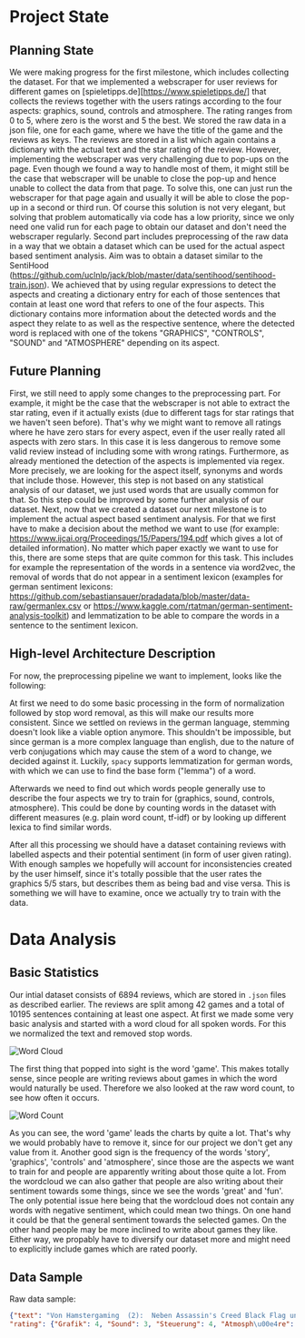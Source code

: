 # Project State

## Planning State 

We were making progress for the first milestone, which includes collecting the dataset. For that we implemented a webscraper for user reviews for different games on [spieletipps.de][https://www.spieletipps.de/] that collects the reviews together with the users ratings according to the four aspects: graphics, sound, controls and atmosphere. The rating ranges from 0 to 5, where zero is the worst and 5 the best.
We stored the raw data in a json file, one for each game, where we have the title of the game and the reviews as keys. The reviews are stored in a list which again contains a dictionary with the actual text and the star rating of the review. However, implementing the webscraper was very challenging due to pop-ups on the page. Even though we found a way to handle most of them, it might still be the case that webscraper will be unable to close the pop-up and hence unable to collect the data from that page. To solve this, one can just run the webscraper for that page again and usually it will be able to close the pop-up in a second or third run. Of course this solution is not very elegant, but solving that problem automatically via code has a low priority, since we only need one valid run for each page to obtain our dataset and don't need the webscraper regularly.
Second part includes preprocessing of the raw data in a way that we obtain a dataset which can be used for the actual aspect based sentiment analysis. Aim was to obtain a dataset similar to the SentiHood (https://github.com/uclnlp/jack/blob/master/data/sentihood/sentihood-train.json). We achieved that by using regular expressions to detect the aspects and creating a dictionary entry for each of those sentences that contain at least one word that refers to one of the four aspects. This dictionary contains more information about the detected words and the aspect they relate to as well as the respective sentence, where the detected word is replaced with one of the tokens "GRAPHICS", "CONTROLS", "SOUND" and "ATMOSPHERE" depending on its aspect.


## Future Planning

First, we still need to apply some changes to the preprocessing part. For example, it might be the case that the webscraper is not able to extract the star rating, even if it actually exists (due to different tags for star ratings that we haven't seen before). That's why we might want to remove all ratings where he have zero stars for every aspect, even if the user really rated all aspects with zero stars. In this case it is less dangerous to remove some valid review instead of including some with wrong ratings.
Furthermore, as already mentioned the detection of the aspects is implemented via regex. More precisely, we are looking for the aspect itself, synonyms and words that include those. However, this step is not based on any statistical analysis of our dataset, we just used words that are usually common for that. So this step could be improved by some further analysis of our dataset.
Next, now that we created a dataset our next milestone is to implement the actual aspect based sentiment analysis. For that we first have to make a decision about the method we want to use (for example: https://www.ijcai.org/Proceedings/15/Papers/194.pdf which gives a lot of detailed information). No matter which paper exactly we want to use for this, there are some steps that are quite common for this task. This includes for example the representation of the words in a sentence via word2vec, the removal of words that do not appear in a sentiment lexicon (examples for german sentiment lexicons: https://github.com/sebastiansauer/pradadata/blob/master/data-raw/germanlex.csv or https://www.kaggle.com/rtatman/german-sentiment-analysis-toolkit) and lemmatization to be able to compare the words in a sentence to the sentiment lexicon.


## High-level Architecture Description

For now, the preprocessing pipeline we want to implement, looks like the following:

 At first we need to do some basic processing in the form of normalization followed by stop word removal, as this will make our results more consistent. Since we settled on reviews in the german language, stemming doesn't look like a viable option anymore. This shouldn't be impossible, but since german is a more complex language than english, due to the nature of verb conjugations which may cause the stem of a word to change, we decided against it. Luckily, `spacy` supports lemmatization for german words, with which we can use to find the base form ("lemma") of a word.

Afterwards we need to find out which words people generally use to describe the four aspects we try to train for (graphics, sound, controls, atmosphere). This could be done by counting words in the dataset with different measures (e.g. plain word count, tf-idf) or by looking up different lexica to find similar words.

After all this processing we should have a dataset containing reviews with labelled aspects and their potential sentiment (in form of user given rating). With enough samples we hopefully will account for inconsistencies created by the user himself, since it's totally possible that the user rates the graphics 5/5 stars, but describes them as being bad and vise versa. This is something we will have to examine, once we actually try to train with the data.


# Data Analysis

## Basic Statistics

Our intial dataset consists of 6894 reviews, which are stored in `.json` files as described earlier. The reviews are split among 42 games and a total of 10195 sentences containing at least one aspect.
At first we made some very basic analysis and started with a word cloud for all spoken words. For this we normalized the text and removed stop words.

![Word Cloud](pictures/word_cloud_graph.png)

The first thing that popped into sight is the word 'game'. This makes totally sense, since people are writing reviews about games in which the word would naturally be used. Therefore we also looked at the raw word count, to see how often it occurs.

![Word Count](pictures/most_common.png)

As you can see, the word 'game' leads the charts by quite a lot. That's why we would probably have to remove it, since for our project we don't get any value from it. Another good sign is the frequency of the words 'story', 'graphics', 'controls' and 'atmosphere', since those are the aspects we want to train for and people are apparently writing about those quite a lot. From the wordcloud we can also gather that people are also writing about their sentiment towards some things, since we see the words 'great' and 'fun'. The only potential issue here being that the wordcloud does not contain any words with negative sentiment, which could mean two things. On one hand it could be that the general sentiment towards the selected games. On the other hand people may be more inclined to write about games they like. Either way, we propably have to diversify our dataset more and might need to explicitly include games which are rated poorly.

## Data Sample
Raw data sample:
```json
{"text": "Von Hamstergaming  (2):  Neben Assassin's Creed Black Flag und Assassin's Creed Rogue geh\u00f6rt dieser Teil zu einer der besten die Story ist ganz in Ordnung daf\u00fcr dass es um Rache geht und die Grafik ist auch sch\u00f6n anzusehen. \nEs geh\u00f6rt mit zu den besten weil man verschiedene Arten von Fortbewegungsm\u00f6glichkeiten hat wie z.B. in Venedig wo man sehr gut mit dem kleinen Boot vorankommt oder Monterigioni wo das Reiten sehr effektiv ist dazu liefert das Spiel noch Rennen mit den Fortbewegungsmitteln wie z.B. einem Kutschenrennen oder das klassische auf den D\u00e4chern h\u00fcpfen.Ist diese Meinung hilfreich?", 
"rating": {"Grafik": 4, "Sound": 3, "Steuerung": 4, "Atmosph\u00e4re": 5}}
```

